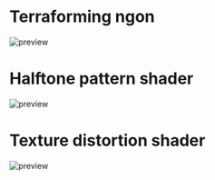 # Terraforming ngon

![preview](https://github.com/user-attachments/assets/a0561fc0-717f-411e-86ef-c28dcef597ec)

# Halftone pattern shader

![preview](https://github.com/user-attachments/assets/3cf68fbf-c873-42e3-8234-6e47b58db607)

# Texture distortion shader

![preview](https://github.com/user-attachments/assets/7cd08554-3323-46db-b632-16f912bb2ef5)
